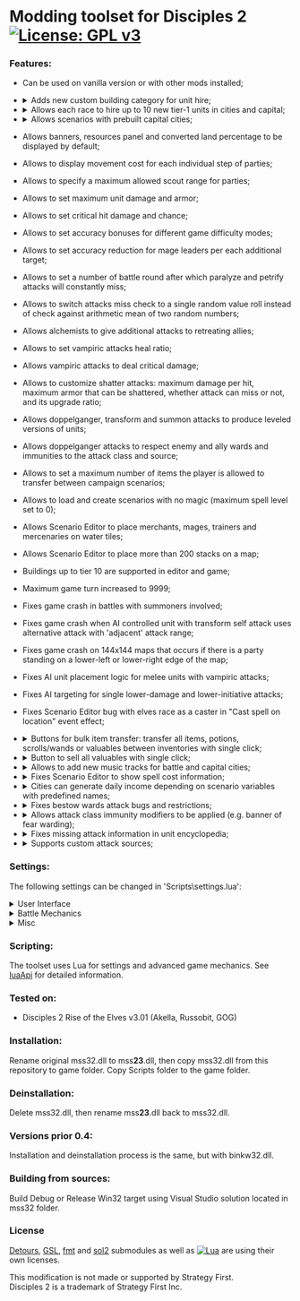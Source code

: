 # Modding toolset for Disciples 2 [![License: GPL v3](https://img.shields.io/badge/License-GPL%20v3-blue.svg)](https://www.gnu.org/licenses/gpl-3.0)

### Features:
- Can be used on vanilla version or with other mods installed;
- <details>
    <summary>Adds new custom building category for unit hire;</summary>

    Buildings should be placed on the 'Other buildings' tab. Custom category is created by adding 'L\_CUSTOM' record to LBuild.dbf.
  </details>
- <details>
    <summary>Allows each race to hire up to 10 new tier-1 units in cities and capital;</summary>

    New units are specified by adding a new columns SOLDIER\_N to Grace.dbf, N starting from 6.
  </details>
- <details>
    <summary>Allows scenarios with prebuilt capital cities;</summary>

    - Enable 'preserveCapitalBuildings' in 'Scripts\\settings.lua';
    - Start a scenario;
    - Build desired buildings in a capital;
    - Save the scenario;
    - Move the saved game from SaveGame folder to Exports;
    - Restart the scenario.
  </details>
- Allows banners, resources panel and converted land percentage to be displayed by default;
- Allows to display movement cost for each individual step of parties;
- Allows to specify a maximum allowed scout range for parties; 
- Allows to set maximum unit damage and armor;
- Allows to set critical hit damage and chance;
- Allows to set accuracy bonuses for different game difficulty modes;
- Allows to set accuracy reduction for mage leaders per each additional target;
- Allows to set a number of battle round after which paralyze and petrify attacks will constantly miss;
- Allows to switch attacks miss check to a single random value roll instead of check against arithmetic mean of two random numbers;
- Allows alchemists to give additional attacks to retreating allies;
- Allows to set vampiric attacks heal ratio;
- Allows vampiric attacks to deal critical damage;
- Allows to customize shatter attacks: maximum damage per hit, maximum armor that can be shattered, whether attack can miss or not, and its upgrade ratio;
- Allows doppelganger, transform and summon attacks to produce leveled versions of units;
- Allows doppelganger attacks to respect enemy and ally wards and immunities to the attack class and source;
- Allows to set a maximum number of items the player is allowed to transfer between campaign scenarios;
- Allows to load and create scenarios with no magic (maximum spell level set to 0);
- Allows Scenario Editor to place merchants, mages, trainers and mercenaries on water tiles;
- Allows Scenario Editor to place more than 200 stacks on a map;
- Buildings up to tier 10 are supported in editor and game;
- Maximum game turn increased to 9999;
- Fixes game crash in battles with summoners involved;
- Fixes game crash when AI controlled unit with transform self attack uses alternative attack with 'adjacent' attack range;
- Fixes game crash on 144x144 maps that occurs if there is a party standing on a lower-left or lower-right edge of the map;
- Fixes AI unit placement logic for melee units with vampiric attacks;
- Fixes AI targeting for single lower-damage and lower-initiative attacks;
- Fixes Scenario Editor bug with elves race as a caster in "Cast spell on location" event effect;
- <details>
    <summary>Buttons for bulk item transfer: transfer all items, potions, scrolls/wands or valuables between inventories with single click;</summary>

    Add buttons with predefined names to DLG\_CITY\_STACK, DLG\_EXCHANGE or DLG\_PICKUP\_DROP dialogs in Interf.dlg file.
    Every button is optional and can be ignored.
    Buttons and their meaning:
    - Transfer all items to the left inventory: BTN\_TRANSF\_L\_ALL;
    - Transfer all items to the right inventory: BTN\_TRANSF\_R\_ALL;
    - Transfer all potions to the left: BTN\_TRANSF\_L\_POTIONS;
    - Transfer all potions to the right: BTN\_TRANSF\_R\_POTIONS;
    - Transfer all scrolls and wands to the left: BTN\_TRANSF\_L\_SPELLS;
    - Transfer all scrolls and wands to the right: BTN\_TRANSF\_R\_SPELLS;
    - Transfer all valuables to the left: BTN\_TRANSF\_L\_VALUABLES;
    - Transfer all valuables to the right: BTN\_TRANSF\_R\_VALUABLES;

    Example of button description in Interf.dlg:
    ```
    BUTTON    BTN_TRANSF_L_ALL,342,424,385,459,DLG_EXCHANGE_RETURN_D,DLG_EXCHANGE_RETURN_H,DLG_EXCHANGE_RETURN_C,DLG_EXCHANGE_RETURN_D,"Transfer all items to left",0
    ```
  </details>
- <details>
    <summary>Button to sell all valuables with single click;</summary>

    - Add sell confirmation text to TApp.dbf. The text must contain '%PRICE%' keyword in it;
    - Specify id of the text in 'sellAllValuables' field inside 'Scripts\\textids.lua' (default id is X015TA0001).

    In case of missing text, the following default message will be shown:
    ```
    Do you want to sell all valuables? Revenue will be:\n%PRICE%
    ```

    Add button with name BTN\_SELL\_ALL\_VALUABLES to DLG\_MERCHANT in Interf.dlg file.
    Button is optional.

    Example of button description in Interf.dlg:
    ```
    BUTTON	BTN_SELL_ALL_VALUABLES,417,425,460,460,DLG_CITY_STACK_RETURN_D,DLG_CITY_STACK_RETURN_H,DLG_CITY_STACK_RETURN_C,DLG_CITY_STACK_RETURN_D,"Sell all valuables",0
    ```
  </details>
- <details>
    <summary>Allows to add new music tracks for battle and capital cities;</summary>

    New music tracks name format follows original game naming convention.    
    WAV tracks in Music folder containing 'battle' as part of their names will be played during battle.    
    WAV tracks in Music folder containing '<humn/dwrf/unde/here/elf>trk' as part of their names will be played in capital city window with accordance to race.

    Examples:
    - battle10.wav - new music track for battle
    - humntrk4.wav - new music track for Empire
    - heretrk15.wav - new music track for Legions of the Damned    
  </details>
- <details>
    <summary>Fixes Scenario Editor to show spell cost information;</summary>

    Make sure the corresponding lines of DLG\_R\_C\_SPELL in ScenEdit.dlg are changed as described below.

    Add 'X160TA0005' to fix elven mana name tooltip:
    ```
    IMAGE	IMG_BLUE,303,257,343,291,_RESOURCES_GREENM_B,"X160TA0005"
    ```
    Change resource names between IMG\_JAUNE and IMG\_ORANGE:
    ```
    IMAGE	IMG_JAUNE,163,257,203,291,_RESOURCES_BLACKM_B,"X100TA0098"
    IMAGE	IMG_ORANGE,28,257,68,291,_RESOURCES_BLUEM_B,"X100TA0096"
    ```
  </details>
- <details>
    <summary>Cities can generate daily income depending on scenario variables with predefined names;</summary>

    Scenario variables with predefined names are checked each turn and affect income, excluding neutrals race.
    Variables can be changed by events as any others.

    Variables that affect all races:

      - TIER_0_CITY_INCOME - income from capital city;
      - TIER_N_CITY_INCOME - income from tier N city, N = [1 : 5];
    Variables that affect specific race:

      - EMPIRE_TIER_0_CITY_INCOME - income from capital city for Empire only;
      - EMPIRE_TIER_N_CITY_INCOME - income from tier N city for Empire only, N = [1 : 5];
      - LEGIONS .. - income for Legions of the Damned only;
      - CLANS .. - Mountain Clans;
      - HORDES .. - Undead Hordes;
      - ELVES .. - Elven Alliance;
  </details>
- <details>
    <summary>Fixes bestow wards attack bugs and restrictions;</summary>

    - Fixes wards (hereafter called "modifiers") becoming permanent when more than 8 of them are applied simultaneously;<br />
      A total of 8 can be applied to each unit: set QTY_WARDS to 5 (6, 7 or 8) and create additional WARD5 (6, 7, 8) columns in GAttacks.dbf.
    - Fixes modifiers becoming permanent on warded unit transformation;
    - Fixes disappearing of modifiers applied on first attack of double attack;
    - Fixes attack source wards being reset incorrectly if its modifier also contains hp, regen or armor element;
    - Fixes attack class wards not being reset preventing it from being reapplied during battle;
    - Fixes incorrect handling of existing unit immunities;
    - Allows to apply modifiers even if there are no source wards among them;
    - Allows to target unit with a secondary attack even if there are no modifiers that can be applied;
    - Allows to heal and apply modifiers at once. Set QTY\_HEAL > 0 in GAttacks.dbf and HEAL in GDynUpgr.dbf:
      - Allows to heal retreating allies by primary or secondary attack;
      - Allows to heal allies when battle ends, same as ordinary heal;
    - Allows to use revive as a secondary attack;
  </details>
- <details>
    <summary>Allows attack class immunity modifiers to be applied (e.g. banner of fear warding);</summary>

    - Add IMMUNITYC and IMMUNECATC columns to GmodifL.dbf (similar to IMMUNITY and IMMUNECAT);
    - Add a new record with TYPE 14, and fill the columns accordingly to attack class and immunity.

    Also works in pure vanilla version.    
    ![Video example](https://user-images.githubusercontent.com/5180699/117055075-6bdc6a80-ad23-11eb-87f8-fcbb6f465657.mp4)

  </details>
- <details>
    <summary>Fixes missing attack information in unit encyclopedia;</summary>

    - Damage of secondary attack if its not either poison, blister or frostbite;
    - Power (if applicable), source and reach of alternative attack;
    - Value of boost/lower damage if its secondary attack;
    - Value of lower initiative;
    - Critical hit indication;
    - Infinite effect indication;

    Critical-hit / infinite-effect indication text can be customized:
    - Add desired text to TApp.dbf and TAppEdit.dbf;
    - Specify id of the text in 'critHitAttack' / 'infiniteAttack' field inside 'Scripts\\textids.lua'.

    In case of missing text, defaults are: 'X160TA0017' for critical hit, and 'Lasting' for infinite effect.
  </details>
- <details>
    <summary>Supports custom attack sources;</summary>

    - Add a name for a custom source to TApp.dbf and TAppEdit.dbf;
    - Add NAME_TXT (Character, size 10) and IMMUNE_POW (Number, size 2) columns to LattS.dbf;
    ![image](https://user-images.githubusercontent.com/5180699/117533496-db897880-aff5-11eb-92ad-4b5bf70602a0.png)
    - Add a new entry in LattS.dbf;
    - Specify the custom source ID and TEXT accordingly;
    - Specify the id of the source name from TApp.dbf in NAME_TXT ('X005TA0153' for instance);
    - Specify IMMUNE_POW: the value is used by AI to determine how powerful a unit with such ward or immunity is. The greater - the better. For example, elemental immunities have average power of 5, while weapon immunity has 57. Can be omitted - 5 is the default.

    ![image](https://user-images.githubusercontent.com/5180699/117533697-e2fd5180-aff6-11eb-905f-24e9c736a9b6.png)

    **Note** that the SOURCE column is limited to 1 digit in GAttacks.dbf.<br />
    This means that only 2 additional sources (with id 8 and 9) can be added by default.<br />
    The limit can be lifted by extending the SOURCE column size to 2 digits (similar to CLASS).<br />
    For example, using Sdbf: go to main manu Table > Change structure, set SOURCE size to 2 and hit save:
    ![image](https://user-images.githubusercontent.com/5180699/117063431-7f8cce80-ad2d-11eb-8765-b0cadaa80567.png)
  </details>

### Settings:
The following settings can be changed in 'Scripts\\settings.lua':
<details>
  <summary>User Interface</summary>

  - "showBanners=(true/false)" toggles showing of banners by default;
  - "showResources=(true/false)" toggles showing of resources panel by default;
  - "showLandConverted=(true/false)" toggles showing of converted land percentage instead of minimap by default;
  - "movementCost" allows to display movement cost for each individual step of parties:
    - "show=(true/false)" toggles displaying of movement cost;
    - "textColor" specifies a color (RGB) of the text:
      - "red=\[0 : 255\]";
      - "green=\[0 : 255\]";
      - "blue=\[0 : 255\]";
    - "outlineColor" specifies a color (RGB) of the text outline:
      - "red=\[0 : 255\]";
      - "green=\[0 : 255\]";
      - "blue=\[0 : 255\]";
  - "detailedAttackDescription=(true/false)" fixes missing attack information in unit encyclopedia;
</details>
<details>
  <summary>Battle Mechanics</summary>

  - "unitMaxDamage=\[300 : (2^31 - 1)\]" changes maximum unit damage per attack;
  - "unitMaxArmor=\[70: 100\]" changes maximum combined unit armor;
  - "shatteredArmorMax=\[0 : 100\]" changes total armor shatter damage;
  - "shatterDamageMax=\[0 : 100\]" changes maximum armor shatter damage per attack;
  - "shatterDamageUpgradeRatio=\[0 : 255\]" sets a percentage of damage upgrade value that shatter attack receives when a units levels up;
  - "allowShatterAttackToMiss=(true/false)" changes whether shatter attacks can miss or not;
  - "criticalHitDamage=\[0 : 255\]" changes the percentage damage of critical hit;
  - "criticalHitChance=\[0 : 100\]" changes the percentage chance of critical hit;
  - "drainAttackHeal=\[-(2^31 - 1) : (2^31 - 1)\]" changes percentage of L\_DRAIN attacks damage used as heal;
  - "drainOverflowHeal=\[-(2^31 - 1) : (2^31 - 1)\]" changes percentage of L\_DRAIN\_OVERFLOW attacks damage used as heal;
  - "doppelgangerRespectsEnemyImmunity=(true/false)" sets whether doppelganger attack checks for enemy ward/immunity to the attack class and source;
  - "doppelgangerRespectsAllyImmunity=(true/false)" sets whether doppelganger attack checks for ally ward/immunity to the attack class and source;
  - "leveledDoppelgangerAttack=(true/false)" changes doppelganger attacks to copy units using with respect to their level using 'Scripts\\doppelganger.lua' script;
  - "leveledTransformSelfAttack=(true/false)" changes transform self attacks to compute transformed unit level using 'Scripts\\transformSelf.lua' script;
  - "leveledSummonAttack=(true/false)" changes summon attacks to compute summoned units levels using 'Scripts\\summon.lua' script;
  - "disableAllowedRoundMax=\[1 : (2^31 - 1)\]" sets a number of battle round after which paralyze and petrify attacks will constantly miss;
  - "missChanceSingleRoll=(true/false)" if true, switches attacks miss check to a single random value roll instead of check against arithmetic mean of two random numbers;
  - "mageLeaderAccuracyReduction=\[0 : 100\]" allows to set accuracy reduction for mage leaders per each additional target;
  - "aiAccuracyBonus" allows to configure AI accuracy in battle for different game difficulty modes:
    - "easy=\[-127 : 127\]";
    - "average=\[-127 : 127\]";
    - "hard=\[-127 : 127\]";
    - "veryHard=\[-127 : 127\]";
    - "absolute=(true/false)" determines how accuracy bonuses are treated - as absolute or percentage values;
</details>
<details>
  <summary>Misc</summary>

  - "preserveCapitalBuildings=(true/false)" allows scenarios with prebuilt capital cities;
  - "carryOverItemsMax=\[0 : (2^31 - 1)\]" changes maximum number of items the player is allowed to transfer between campaign scenarios;
  - "stackMaxScoutRange=\[7 : 100\]" changes maximum allowed scout range for parties; 
  - "debugHooks=(true/false)" create mss32 proxy dll log files with debug info;
</details>

### Scripting:
The toolset uses Lua for settings and advanced game mechanics. See [luaApi](luaApi.md) for detailed information.

### Tested on:
- Disciples 2 Rise of the Elves v3.01 (Akella, Russobit, GOG)

### Installation:
Rename original mss32.dll to mss**23**.dll, then copy mss32.dll from this repository to game folder.
Copy Scripts folder to the game folder.

### Deinstallation:
Delete mss32.dll, then rename mss**23**.dll back to mss32.dll.

### Versions prior 0.4:
Installation and deinstallation process is the same, but with binkw32.dll.

### Building from sources:
Build Debug or Release Win32 target using Visual Studio solution located in mss32 folder. 

### License
[Detours](https://github.com/microsoft/Detours), [GSL](https://github.com/microsoft/GSL), [fmt](https://github.com/fmtlib/fmt) and [sol2](https://github.com/ThePhD/sol2) submodules as well as [![Lua](https://www.andreas-rozek.de/Lua/Lua-Logo_64x64.png)](http://www.lua.org/license.html) are using their own licenses.


This modification is not made or supported by Strategy First.<br />
Disciples 2 is a trademark of Strategy First Inc.

